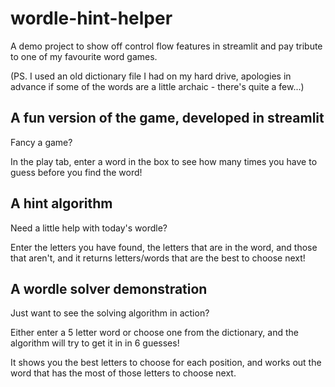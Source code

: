 # wordle-hint-helper
A demo project to show off control flow features in streamlit and pay tribute to one of my favourite word games.

(PS. I used an old dictionary file I had on my hard drive, apologies in advance if some of the words are a little archaic - there's quite a few...)

## A fun version of the game, developed in streamlit

Fancy a game?

In the play tab, enter a word in the box to see how many times you have to guess before you find the word!

## A hint algorithm

Need a little help with today's wordle?

Enter the letters you have found, the letters that are in the word, and those that aren't, and it returns letters/words that are the best to choose next!

## A wordle solver demonstration

Just want to see the solving algorithm in action?

Either enter a 5 letter word or choose one from the dictionary, and the algorithm will try to get it in in 6 guesses!

It shows you the best letters to choose for each position, and works out the word that has the most of those letters to choose next.